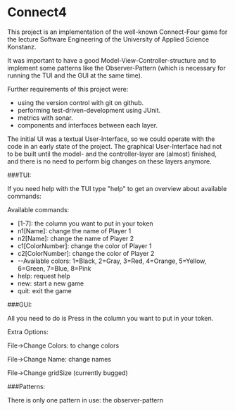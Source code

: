 Connect4
========

This project is an implementation of the well-known Connect-Four game for the lecture Software Engineering of the University of Applied Science Konstanz.

It was important to have a good Model-View-Controller-structure and to implement some patterns like the Observer-Pattern (which is necessary for running the TUI and the GUI at the same time).

Further requirements of this project were:

 * using the version control with git on github.
 * performing test-driven-development using JUnit.
 * metrics with sonar.
 * components and interfaces between each layer.

The initial UI was a textual User-Interface, so we could operate with the code in an early state of the project. The graphical User-Interface had not to be built until the model- and the controller-layer are (almost) finished, and there is no need to perform big changes on these layers anymore.

###TUI:

If you need help with the TUI type "help" to get an overview about available commands:

Available commands:
 * [1-7]: the column you want to put in your token
 * n1[Name]: change the name of Player 1
 * n2[Name]: change the name of Player 2
 * c1[ColorNumber]: change the color of Player 1
 * c2[ColorNumber]: change the color of Player 2
 * --Available colors: 1=Black, 2=Gray, 3=Red, 4=Orange, 5=Yellow, 6=Green, 7=Blue, 8=Pink
 * help: request help
 * new: start a new game
 * quit: exit the game

###GUI:

All you need to do is Press in the column you want to put in your token.

Extra Options:

File->Change Colors: to change colors

File->Change Name: change names

File->Change gridSize (currently bugged)

###Patterns:

There is only one pattern in use: the observer-pattern
